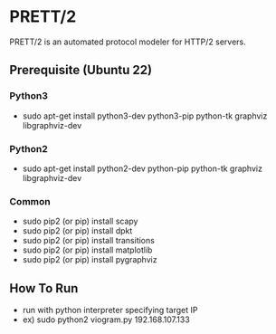 PRETT/2
=============

PRETT/2 is an automated protocol modeler for HTTP/2 servers.

## Prerequisite (Ubuntu 22)
### Python3
- sudo apt-get install python3-dev python3-pip python-tk graphviz libgraphviz-dev
### Python2
- sudo apt-get install python2-dev python-pip python-tk graphviz libgraphviz-dev
### Common
- sudo pip2 (or pip) install scapy
- sudo pip2 (or pip) install dpkt
- sudo pip2 (or pip) install transitions
- sudo pip2 (or pip) install matplotlib
- sudo pip2 (or pip) install pygraphviz

## How To Run

- run with python interpreter specifying target IP
- ex) sudo python2 viogram.py 192.168.107.133

